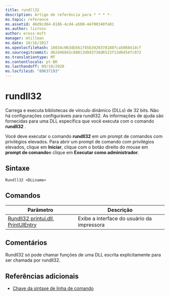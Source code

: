 ```yaml
---
title: rundll32
description: Artigo de referência para * * * *-
ms.topic: reference
ms.assetid: 46d9cd64-8186-4cd4-a500-44700340fe81
ms.author: lizross
author: eross-msft
manager: mtillman
ms.date: 10/16/2017
ms.openlocfilehash: 10834c063db561f45b3920378188fca506841dcf
ms.sourcegitcommit: db2d46842c68813d043738d6523f13d8454fc972
ms.translationtype: MT
ms.contentlocale: pt-BR
ms.lasthandoff: 09/10/2020
ms.locfileid: "89637193"
---
```

# <a name="rundll32"></a>rundll32



Carrega e executa bibliotecas de vínculo dinâmico (DLLs) de 32 bits. Não há configurações configuráveis para rundll32. As informações de ajuda são fornecidas para uma DLL específica que você executa com o comando **rundll32** .

Você deve executar o comando **rundll32** em um prompt de comandos com privilégios elevados. Para abrir um prompt de comando com privilégios elevados, clique em **Iniciar**, clique com o botão direito do mouse em **prompt de comando**e clique em **Executar como administrador**.

## <a name="syntax"></a>Sintaxe

```
Rundll32 <DLLname>
```

## <a name="commands"></a>Comandos

|Parâmetro|Descrição|
|---------|-----------|
|[Rundll32 printui.dll, PrintUIEntry](rundll32-printui.md)|Exibe a interface do usuário da impressora|

## <a name="remarks"></a>Comentários

Rundll32 só pode chamar funções de uma DLL escrita explicitamente para ser chamada por rundll32.

## <a name="additional-references"></a>Referências adicionais

- [Chave da sintaxe de linha de comando](command-line-syntax-key.md)
